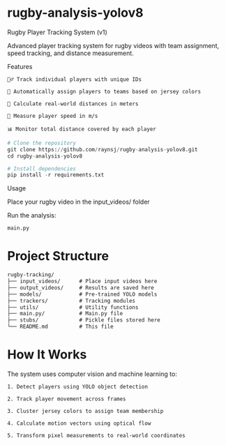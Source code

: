 # rugby-analysis-yolov8

Rugby Player Tracking System (v1)

Advanced player tracking system for rugby videos with team assignment, speed tracking, and distance measurement.

Features

    🏃‍♂️ Track individual players with unique IDs

    👕 Automatically assign players to teams based on jersey colors

    📏 Calculate real-world distances in meters

    🚀 Measure player speed in m/s

    📊 Monitor total distance covered by each player

```python
# Clone the repository
git clone https://github.com/raynsj/rugby-analysis-yolov8.git
cd rugby-analysis-yolov8

# Install dependencies
pip install -r requirements.txt
```

Usage

Place your rugby video in the input_videos/ folder

Run the analysis:

```python
main.py
```

# Project Structure

```txt
rugby-tracking/
├── input_videos/      # Place input videos here
├── output_videos/     # Results are saved here
├── models/            # Pre-trained YOLO models
├── trackers/          # Tracking modules
├── utils/             # Utility functions
├── main.py/           # Main.py file
├── stubs/             # Pickle files stored here
└── README.md          # This file

```

# How It Works

The system uses computer vision and machine learning to:

    1. Detect players using YOLO object detection

    2. Track player movement across frames

    3. Cluster jersey colors to assign team membership

    4. Calculate motion vectors using optical flow

    5. Transform pixel measurements to real-world coordinates
